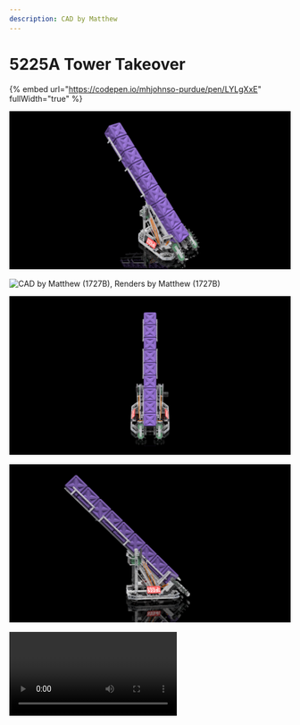 ```yaml
---
description: CAD by Matthew
---
```


# 5225A Tower Takeover

{% embed url="https://codepen.io/mhjohnso-purdue/pen/LYLgXxE" fullWidth="true" %}



![CAD by Matthew (1727B), Renders by Matthew (1727B)](<../../.gitbook/assets/Render 1 (2).png>)

![CAD by Matthew (1727B), Renders by Matthew (1727B)](<../../.gitbook/assets/Render 6 (1).png>)

![CAD by Matthew (1727B), Renders by Matthew (1727B)](<../../.gitbook/assets/Render 2 (2).png>)

![CAD by Matthew (1727B), Renders by Matthew (1727B)](<../../.gitbook/assets/Render 3.png>)

![CAD by Matthew (1727B), Renders by Matthew (1727B)](../../.gitbook/assets/Animation.mp4)

